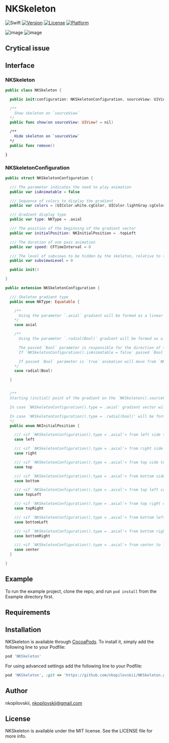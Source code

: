 # NKSkeleton

![Swift](https://img.shields.io/badge/Swift-4.2-red.svg)  [![Version](https://img.shields.io/cocoapods/v/NKSkeleton?style=flat)](https://cocoapods.org/pods/NKSkeleton) [![License](https://img.shields.io/cocoapods/l/NKSkeleton?style=flat)](https://cocoapods.org/pods/NKSkeleton) [![Platform](https://img.shields.io/cocoapods/p/NKSkeleton?style=flat)](https://cocoapods.org/pods/NKSkeleton)


![image](https://github.com/nkopilovskii/NKSkeleton/blob/master/Screenshots/NKSkeleton_Example.gif?raw=true) ![image](https://github.com/nkopilovskii/NKSkeleton/blob/master/Screenshots/NKSkeleton_Example_FullScreen.gif?raw=true) 


## Crytical issue

## Interface

### NKSkeleton
```swift
public class NKSkeleton {

  public init(configuration: NKSkeletonConfiguration, sourceView: UIView? = nil) 

  /**
    Show skeleton on `sourceView`
  */
  public func show(on sourceView: UIView? = nil) 

  /**
    Hide skeleton on `sourceView`
  */
  public func remove() 

}
```

### NKSkeletonConfiguration
```swift
public struct NKSkeletonConfiguration {

  /// The parameter indicates the need to play animation
  public var isAnimatable = false

  /// Sequence of colors to display the gradient
  public var colors = [UIColor.white.cgColor, UIColor.lightGray.cgColor]

  /// Gradient display type
  public var type: NKType = .axial

  /// The position of the beginning of the gradient vector
  public var initialPosition: NKInitialPosition = .topLeft

  /// The duration of one pass animation
  public var speed: CFTimeInterval = 0

  /// The level of subviews to be hidden by the skeleton, relative to the parent view
  public var subviewsLevel = 0

  public init()

}

public extension NKSkeletonConfiguration {

  /// Skeleton gradient type
  public enum NKType: Equatable {

    /**
      Using the parameter `.axial` gradient will be formed as a linear transition between the colors along the gradient vector
    */
    case axial

    /**
      Using the parameter `.radial(Bool)` gradient will be formed as a radial transition between the colors from the starting point in all directions

      The passed `Bool` parameter is responsible for the direction of the animation.
      If `NKSkeletonConfiguration().isAnimatable = false` passed `Bool` parameter value will be ignored.

      If passed `Bool` parameter is `true` animation will move from `NKSkeletonConfiguration().initialPosition' in all directions, else - from all directions to `NKSkeletonConfiguration().initialPosition'
    */
    case radial(Bool)

  }


  /**
  Starting (initial) point of the gradient on the `NKSkeleton().sourceView'

  In case `NKSkeletonConfiguration().type = .axial' gradient vector will be directed from the selected starting point to the opposite side/corner

  In case `NKSkeletonConfiguration().type = .radial(bool)' will be formed as a radial transition between the colors from the starting point in all directions
  */
  public enum NKInitialPosition {

    /// <if `NKSkeletonConfiguration().type = .axial'> from left side to right side
    case left

    /// <if `NKSkeletonConfiguration().type = .axial'> from right side to left side
    case right

    /// <if `NKSkeletonConfiguration().type = .axial'> from top side to bottom side
    case top

    /// <if `NKSkeletonConfiguration().type = .axial'> from bottom side to top side
    case bottom

    /// <if `NKSkeletonConfiguration().type = .axial'> from top left corner to bottom right corner
    case topLeft

    /// <if `NKSkeletonConfiguration().type = .axial'> from top right corner to bottom left corner
    case topRight

    /// <if `NKSkeletonConfiguration().type = .axial'> from bottom left corner to top right corner
    case bottomLeft

    /// <if `NKSkeletonConfiguration().type = .axial'> from bottom right corner to top left corner
    case bottomRight

    /// <if `NKSkeletonConfiguration().type = .axial'> from center to left and right sides
    case center
  }

}

```




## Example

To run the example project, clone the repo, and run `pod install` from the Example directory first.

## Requirements

## Installation

NKSkeleton is available through [CocoaPods](https://cocoapods.org). To install
it, simply add the following line to your Podfile:

```ruby
pod 'NKSkeleton'
```
For using advanced settings add the following line to your Podfile:

```ruby
pod 'NKSkeleton', :git => 'https://github.com/nkopilovskii/NKSkeleton.git', :branch => 'advanced'
```


## Author

nkopilovskii, nkopilovskii@gmail.com

## License

NKSkeleton is available under the MIT license. See the LICENSE file for more info.
